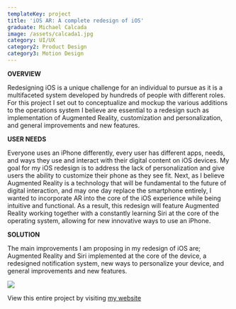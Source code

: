 ```yaml
---
templateKey: project
title: 'iOS AR: A complete redesign of iOS'
graduate: Michael Calcada
image: /assets/calcada1.jpg
category: UI/UX
category2: Product Design
category3: Motion Design
---
```

**OVERVIEW**

Redesigning iOS is a unique challenge for an individual to pursue as it is a multifaceted system developed by hundreds of people with different roles. For this project I set out to conceptualize and mockup the various additions to the operations system I believe are essential to a redesign such as implementation of Augmented Reality, customization and personalization, and general improvements and new features.

**USER NEEDS**

Everyone uses an iPhone differently, every user has different apps, needs, and ways they use and interact with their digital content on iOS devices. My goal for my iOS redesign is to address the lack of personalization and give users the ability to customize their phone as they see fit. Next, as I believe Augmented Reality is a technology that will be fundamental to the future of digital interaction, and may one day replace the smartphone entirely, I wanted to incorporate AR into the core of the iOS experience while being intuitive and functional. As a result, this redesign will feature Augmented Reality working together with a constantly learning Siri at the core of the operating system, allowing for new innovative ways to use an iPhone.

**SOLUTION**

The main improvements I am proposing in my redesign of iOS are; Augmented Reality and Siri implemented at the core of the device, a redesigned notification system, new ways to personalize your device, and general improvements and new features.

![](/assets/calcada1.jpg)

View this entire project by visiting [my website](http://michaelcalcada.com/iosredesign.html)
